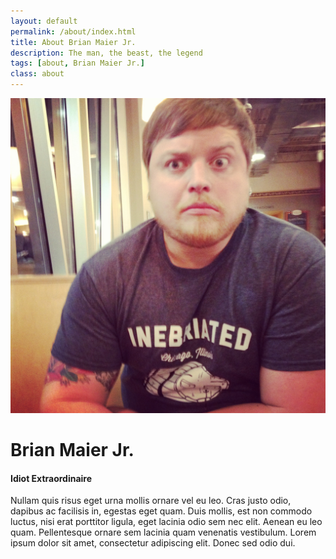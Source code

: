 ```yaml
---
layout: default
permalink: /about/index.html
title: About Brian Maier Jr.
description: The man, the beast, the legend
tags: [about, Brian Maier Jr.]
class: about
---
```



![Beautiful eh?](/assets/img/me.jpg)
# Brian Maier Jr.
#### Idiot Extraordinaire

Nullam quis risus eget urna mollis ornare vel eu leo. Cras justo odio, dapibus ac facilisis in, egestas eget quam. Duis mollis, est non commodo luctus, nisi erat porttitor ligula, eget lacinia odio sem nec elit. Aenean eu leo quam. Pellentesque ornare sem lacinia quam venenatis vestibulum. Lorem ipsum dolor sit amet, consectetur adipiscing elit. Donec sed odio dui.

<div class="social">
	<a href="/"><span class="icon-facebook"></span></a>
	<a href="/"><span class="icon-twitter"></span></a>
	<a href="/"><span class="icon-github"></span></a>
	<a href="/"><span class="icon-dribbble"></span></a>
</div>


